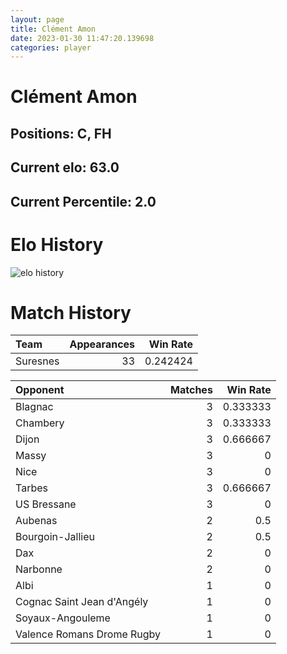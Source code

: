 ```yaml
---  
layout: page  
title: Clément Amon  
date: 2023-01-30 11:47:20.139698  
categories: player  
---
```

# Clément Amon

## Positions: C, FH

## Current elo: 63.0

## Current Percentile: 2.0

# Elo History


![elo history](history_ClémentAmon.png)
# Match History


| Team     |   Appearances |   Win Rate |
|:---------|--------------:|-----------:|
| Suresnes |            33 |   0.242424 |

| Opponent                   |   Matches |   Win Rate |
|:---------------------------|----------:|-----------:|
| Blagnac                    |         3 |   0.333333 |
| Chambery                   |         3 |   0.333333 |
| Dijon                      |         3 |   0.666667 |
| Massy                      |         3 |   0        |
| Nice                       |         3 |   0        |
| Tarbes                     |         3 |   0.666667 |
| US Bressane                |         3 |   0        |
| Aubenas                    |         2 |   0.5      |
| Bourgoin-Jallieu           |         2 |   0.5      |
| Dax                        |         2 |   0        |
| Narbonne                   |         2 |   0        |
| Albi                       |         1 |   0        |
| Cognac Saint Jean d'Angély |         1 |   0        |
| Soyaux-Angouleme           |         1 |   0        |
| Valence Romans Drome Rugby |         1 |   0        |